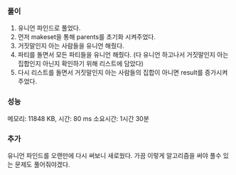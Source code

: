 ### 풀이
1. 유니언 파인드로 풀었다.
2. 먼저 makeset을 통해 parents를 초기화 시켜주었다.
3. 거짓말인지 아는 사람들을 유니언 해줬다.
4. 파티를 돌면서 모든 파티들을 유니언 해줬다. (다 유니언 하고나서 거짓말인지 아는 집합인지 아닌지 확인하기 위해 리스트에 담았다)
5. 다시 리스트를 돌면서 거짓말인지 아는 사람들의 집합이 아니면 result를 증가시켜주었다.

### 성능
메모리: 11848 KB, 시간: 80 ms
소요시간: 1시간 30분

### 추가
유니언 파인드를 오랜만에 다시 써보니 새로웠다. 가끔 이렇게 알고리즘을 써야 풀수 있는 문제도 풀어줘야겠다.
